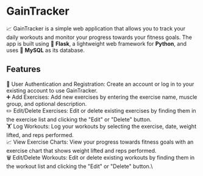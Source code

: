 # **GainTracker**

:chart_with_upwards_trend: GainTracker is a simple web application that allows you to track your daily workouts and monitor your progress towards your fitness goals. The app is built using :snake: **Flask**, a lightweight web framework for **Python**, and uses :file_folder: **MySQL** as its database.

## Features
:busts_in_silhouette:  User Authentication and Registration: Create an account or log in to your existing account to use GainTracker.\
:heavy_plus_sign:  Add Exercises: Add new exercises by entering the exercise name, muscle group, and optional description.\
:pencil2:  Edit/Delete Exercises: Edit or delete existing exercises by finding them in the exercise list and clicking the "Edit" or "Delete" button.\
:weight_lifting:  Log Workouts: Log your workouts by selecting the exercise, date, weight lifted, and reps performed.\
:chart_with_upwards_trend:  View Exercise Charts: View your progress towards fitness goals with an exercise chart that shows weight lifted and reps performed.\
:wastebasket:  Edit/Delete Workouts: Edit or delete existing workouts by finding them in the workout list and clicking the "Edit" or "Delete" button.\
